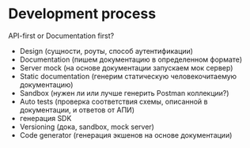 # Development process

API-first or Documentation first?

* Design (сущности, роуты, способ аутентификации)
* Documentation (пишем документацию в определенном формате)
* Server mock (на основе документации запускаем мок сервер)
* Static documentation (генерим статическую человекочитаемую документацию)
* Sandbox (нужен ли или лучше генерить Postman коллекции?)
* Auto tests (проверка соответствия схемы, описанной в документации, и ответов от АПИ)
* генерация SDK
* Versioning (дока, sandbox, mock server)
* Code generator (генерация экшенов на основе документации)